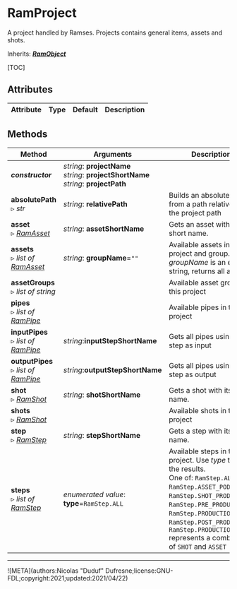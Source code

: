 # RamProject

A project handled by Ramses. Projects contains general items, assets and shots.

Inherits: [***RamObject***](ram_object.md)

[TOC]

## Attributes

| Attribute | Type | Default | Description |
| --- | --- | --- | --- |

## Methods

| Method | Arguments | Description |
| --- | --- | --- |
| ***constructor*** | *string*: **projectName**<br />*string*: **projectShortName**<br />*string*: **projectPath** | |
| **absolutePath**<br />▹ *str* | *string*: **relativePath** | Builds an absolute path from a path relative to the project path |
| **asset**<br />▹ *[RamAsset](ram_asset.md)* | *string*: **assetShortName** | Gets an asset with its short name. |
| **assets**<br />▹ *list of [RamAsset](ram_asset.md)* | *string*: **groupName**=`""` | Available assets in this project and group. If *groupName* is an empty string, returns all assets. |
| **assetGroups**<br />▹ *list of string* | | Available asset groups in this project |
| **pipes**<br />▹ *list of [RamPipe](ram_pipe.md)* | | Available pipes in this project |
| **inputPipes**<br />▹ *list of [RamPipe](ram_pipe.md)* | *string*:**inputStepShortName** | Gets all pipes using this step as input |
| **outputPipes**<br />▹ *list of [RamPipe](ram_pipe.md)* | *string*:**outputStepShortName** | Gets all pipes using this step as output |
| **shot**<br />▹ *[RamShot](ram_shot.md)* | *string*: **shotShortName** | Gets a shot with its short name. |
| **shots**<br />▹ *[RamShot](ram_shot.md)* | | Available shots in this project |
| **step**<br />▹ *[RamStep](ram_step.md)* | *string*: **stepShortName** | Gets a step with its short name. | 
| **steps**<br />▹ *list of [RamStep](ram_step.md)* | *enumerated value*: **type**=`RamStep.ALL` | Available steps in this project. Use *type* to filter the results.<br />One of: `RamStep.ALL`, `RamStep.ASSET_PODUCTION`, `RamStep.SHOT_PRODUCTION`, `RamStep.PRE_PRODUCTION`, `RamStep.PRODUCTION`, `RamStep.POST_PRODUCTION`.<br />`RamStep.PRODUCTION` represents a combination of `SHOT` and `ASSET` | 

____

![META](authors:Nicolas "Duduf" Dufresne;license:GNU-FDL;copyright:2021;updated:2021/04/22)